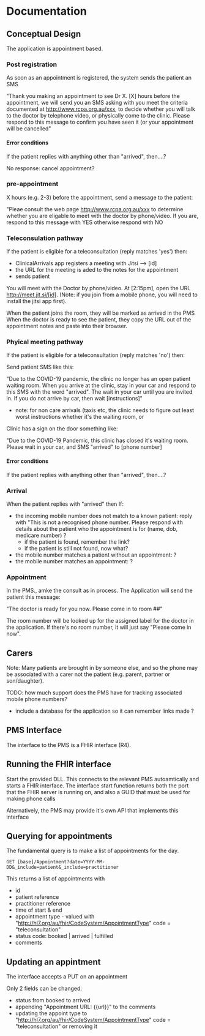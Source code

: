 # Documentation 

## Conceptual Design

The application is appointment based. 

### Post registration

As soon as an appointment is registered, the system sends the patient an SMS

"Thank you making an appointment to see Dr X. [X] hours before the appointment, we will 
send you an SMS asking with you meet the criteria documented at http://www.rcpa.org.au/xxx,
to decide whether you will talk to the doctor by telephone video, or physically come to the 
clinic. Please respond to this message to confirm you have seen it (or your appointment
will be cancelled"

#### Error conditions

If the patient replies with anything other than "arrived", then....?

No response: cancel appointment? 

### pre-appointment 

X hours (e.g. 2-3) before the appointment, send a message to the patient:

"Pleae consult the web page  http://www.rcpa.org.au/xxx to determine whether you 
are eligable to meet with the doctor by phone/video. If you are, respond to this
message with YES otherwise respond with NO

### Teleconsulation pathway

If the patient is eligible for a teleconsultation (reply matches 'yes') then:

* ClinicalArrivals app registers a meeting with Jitsi --> [id]
* the URL for the meeting is aded to the notes for the appointment
* sends patient 

You will meet with the Doctor by phone/video. At [2:15pm], open the URL 
http://meet.jit.si/[id]. (Note: if you join from a mobile phone, you will
need to install the jitsi app first).

When the patient joins the room, they will be marked as arrived in the PMS 
When the doctor is ready to see the patient, they copy the URL out of the 
appointment notes and paste into their browser. 

### Phyical meeting pathway

If the patient is eligible for a teleconsultation (reply matches 'no') then:

Send patient SMS like this:

"Due to the COVID-19 pandemic, the clinic no longer has an open patient waiting room.
When you arrive at the clinic, stay in your car and respond to this SMS with the word 
"arrived". The wait in your car until you are invited in. If you do not arrive by car,
then wait [instructions]"

 - note: for non care arrivals (taxis etc, the clinic needs to figure out least worst 
   instructions whether it's the waiting room, or 
   
Clinic has a sign on the door something like:

"Due to the COVID-19 Pandemic, this clinic has closed it's waiting room. Please wait
in your car, and SMS "arrived" to [phone number]

#### Error conditions

If the patient replies with anything other than "arrived", then....?

### Arrival

When the patient replies with "arrived" then 
If:
* the incoming mobile number does not match to a known patient: reply with "This is not a recognised phone number. Please respond with details about the patient who the appointment is for (name, dob, medicare number) ?
  * if the patient is found, remember the link? 
  * if the patient is still not found, now what?
* the mobile number matches a patient without an appointment: ?
* the mobile number matches an appointment: ?

### Appointment

In the PMS., amke the consult as in process. The Application will send the patient 
this message: 

"The doctor is ready for you now. Please come in to room ##"

The room number will be looked up for the assigned label for the doctor in the application.
If there's no room number, it will just say "Please come in now". 

## Carers

Note: Many patients are brought in by someone else, and so the phone may be 
associated with a carer not the patient (e.g. parent, partner or son/daughter). 

TODO: how much support does the PMS have for tracking associated mobile phone numbers? 
* include a database for the application so it can remember links made ?

## PMS Interface

The interface to the PMS is a FHIR interface (R4). 

## Running the FHIR interface

Start the provided DLL. This connects to the relevant PMS autoamtically and starts a FHIR interface.
The interface start function returns both the port that the FHIR server is running on, and also a 
GUID that must be used for making phone calls

Alternatively, the PMS may provide it's own API that implements this interface

## Querying for appointments 

The fundamental query is to make a list of appointments for the day. 

    GET [base]/Appointment?date=YYYY-MM-DD&_include=patient&_include=practitioner
    
This returns a list of appointments with 

* id
* patient reference
* practitioner reference
* time of start & end
* appointment type - valued with "http://hl7.org/au/fhir/CodeSystem/AppointmentType" code = "teleconsultation"
* status code:  booked | arrived | fulfilled
* comments

## Updating an appintment 

The interface accepts a PUT on an appointment 

Only 2 fields can be changed:
* status from booked to arrived
* appending "Appointment URL: {{url}}" to the comments
* updating the appoint type to "http://hl7.org/au/fhir/CodeSystem/AppointmentType" code = "teleconsultation" or removing it 


